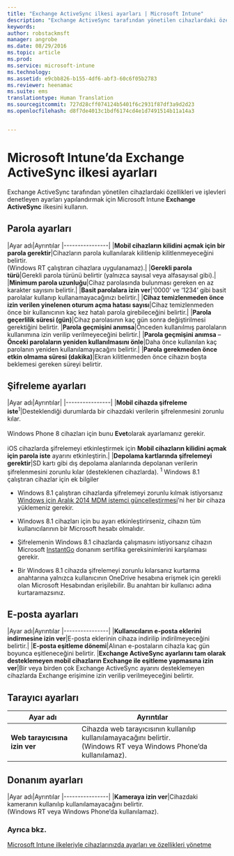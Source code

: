 ```yaml
---
title: "Exchange ActiveSync ilkesi ayarları | Microsoft Intune"
description: "Exchange ActiveSync tarafından yönetilen cihazlardaki özellikleri ve işlevleri denetlemenize olanak sağlayan ayarları yapılandırmak için, Intune Exchange ActiveSync ilkesini kullanın."
keywords: 
author: robstackmsft
manager: angrobe
ms.date: 08/29/2016
ms.topic: article
ms.prod: 
ms.service: microsoft-intune
ms.technology: 
ms.assetid: e9cbb826-b155-4df6-abf3-60c6f05b2783
ms.reviewer: heenamac
ms.suite: ems
translationtype: Human Translation
ms.sourcegitcommit: 727d28cff074124b5401f6c2931f87df3a9d2d23
ms.openlocfilehash: d8f7de4013c1bdf6174cd4e1d7491514b11a14a3


---
```


# Microsoft Intune’da Exchange ActiveSync ilkesi ayarları
Exchange ActiveSync tarafından yönetilen cihazlardaki özellikleri ve işlevleri denetleyen ayarları yapılandırmak için Microsoft Intune **Exchange ActiveSync** ilkesini kullanın.


## Parola ayarları

|Ayar adı|Ayrıntılar
|----------------|
|**Mobil cihazların kilidini açmak için bir parola gerektir**|Cihazların parola kullanılarak kilitlenip kilitlenmeyeceğini belirtir.<br>(Windows RT çalıştıran cihazlara uygulanamaz).|
|**Gerekli parola türü**|Gerekli parola türünü belirtir (yalnızca sayısal veya alfasayısal gibi).|
|**Minimum parola uzunluğu**|Cihaz parolasında bulunması gereken en az karakter sayısını belirtir.|
|**Basit parolalara izin ver**|‘0000’ ve ‘1234’ gibi basit parolalar kullanıp kullanamayacağınızı belirtir.|
|**Cihaz temizlenmeden önce izin verilen yinelenen oturum açma hatası sayısı**|Cihaz temizlenmeden önce bir kullanıcının kaç kez hatalı parola girebileceğini belirtir.|
|**Parola geçerlilik süresi (gün)**|Cihaz parolasının kaç gün sonra değiştirilmesi gerektiğini belirtir.
|**Parola geçmişini anımsa**|Önceden kullanılmış parolaların kullanımına izin verilip verilmeyeceğini belirtir.|
|**Parola geçmişini anımsa** – **Önceki parolaların yeniden kullanılmasını önle**|Daha önce kullanılan kaç parolanın yeniden kullanılamayacağını belirtir.|
|**Parola gerekmeden önce etkin olmama süresi (dakika)**|Ekran kilitlenmeden önce cihazın boşta beklemesi gereken süreyi belirtir.

## Şifreleme ayarları

|Ayar adı|Ayrıntılar|
|----------------|
|**Mobil cihazda şifreleme iste**<sup>1</sup>|Desteklendiği durumlarda bir cihazdaki verilerin şifrelenmesini zorunlu kılar.<br><br>Windows Phone 8 cihazları için bunu **Evet**olarak ayarlamanız gerekir.<br /><br />iOS cihazlarda şifrelemeyi etkinleştirmek için **Mobil cihazların kilidini açmak için parola iste** ayarını etkinleştirin.|
|**Depolama kartlarında şifrelemeyi gerektir**|SD kartı gibi dış depolama alanlarında depolanan verilerin şifrelenmesini zorunlu kılar (desteklenen cihazlarda).
<sup>1</sup> Windows 8.1 çalıştıran cihazlar için ek bilgiler

-   Windows 8.1 çalıştıran cihazlarda şifrelemeyi zorunlu kılmak istiyorsanız [Windows için Aralık 2014 MDM istemci güncelleştirmesi](http://support.microsoft.com/kb/3013816)’ni her bir cihaza yüklemeniz gerekir.

-   Windows 8.1 cihazları için bu ayarı etkinleştirirseniz, cihazın tüm kullanıcılarının bir Microsoft hesabı olmalıdır.

-   Şifrelemenin Windows 8.1 cihazlarda çalışmasını istiyorsanız cihazın Microsoft [InstantGo](http://blogs.windows.com/bloggingwindows/2014/06/19/instantgo-a-better-way-to-sleep/) donanım sertifika gereksinimlerini karşılaması gerekir.

-   Bir Windows 8.1 cihazda şifrelemeyi zorunlu kılarsanız kurtarma anahtarına yalnızca kullanıcının OneDrive hesabına erişmek için gerekli olan Microsoft Hesabından erişilebilir. Bu anahtarı bir kullanıcı adına kurtaramazsınız.

## E-posta ayarları

|Ayar adı|Ayrıntılar
|----------------|
|**Kullanıcıların e-posta eklerini indirmesine izin ver**|E-posta eklerinin cihaza indirilip indirilmeyeceğini belirtir.|
|**E-posta eşitleme dönemi**|Alınan e-postaların cihazla kaç gün boyunca eşitleneceğini belirtir.
|**Exchange ActiveSync ayarlarını tam olarak desteklemeyen mobil cihazların Exchange ile eşitleme yapmasına izin ver**|Bir veya birden çok Exchange ActiveSync ayarını desteklemeyen cihazlarda Exchange erişimine izin verilip verilmeyeceğini belirtir.

## Tarayıcı ayarları

|Ayar adı|Ayrıntılar
|----------------|-
|**Web tarayıcısına izin ver**|Cihazda web tarayıcısının kullanılıp kullanılamayacağını belirtir.<br>(Windows RT veya Windows Phone’da kullanılamaz).

## Donanım ayarları

|Ayar adı|Ayrıntılar
|----------------|
|**Kameraya izin ver**|Cihazdaki kameranın kullanılıp kullanılamayacağını belirtir.<br>(Windows RT veya Windows Phone’da kullanılamaz).



### Ayrıca bkz.
[Microsoft Intune ilkeleriyle cihazlarınızda ayarları ve özellikleri yönetme](manage-settings-and-features-on-your-devices-with-microsoft-intune-policies.md)



<!--HONumber=Aug16_HO5-->


